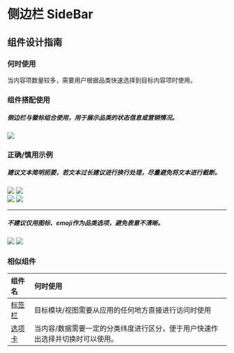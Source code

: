 # 侧边栏 SideBar

## 组件设计指南

### 何时使用

当内容项数量较多，需要用户根据品类快速选择到目标内容项时使用。

### 组件搭配使用

##### 侧边栏与徽标组合使用，用于展示品类的状态信息或营销情况。

<div class="legend">
 <div class="item">
   <img src="https://oteam-tdesign-1258344706.cos.ap-guangzhou.myqcloud.com/site/design/mobile-guide/SideBar%201.png" />
 </div>
</div>
  

### 正确/慎用示例

##### 建议文本简明扼要，若文本过长建议进行换行处理，尽量避免将文本进行截断。

<div class="legend">
  <div class="item">
    <img src="https://oteam-tdesign-1258344706.cos.ap-guangzhou.myqcloud.com/site/design/mobile-guide/SideBar%202-1.png" />
    <img class="tag" src="https://oteam-tdesign-1258344706.cos.ap-guangzhou.myqcloud.com/site/doc/good.png" />
  </div>

  <div class="item">
    <img src="https://oteam-tdesign-1258344706.cos.ap-guangzhou.myqcloud.com/site/design/mobile-guide/SideBar%202-2.png" />
    <img class="tag" src="https://oteam-tdesign-1258344706.cos.ap-guangzhou.myqcloud.com/site/doc/bad.png" />
  </div>
</div>

<hr />

##### 不建议仅用图标、emoji作为品类选项，避免表意不清晰。
<div class="legend">
  <div class="item">
    <img src="https://oteam-tdesign-1258344706.cos.ap-guangzhou.myqcloud.com/site/design/mobile-guide/SideBar%203-1.png" />
    <img class="tag" src="https://oteam-tdesign-1258344706.cos.ap-guangzhou.myqcloud.com/site/doc/bad.png" />
  </div>
</div>  


### 相似组件

| 组件名 | 何时使用                             |
| :----- | :----------------------------------- |
| [标签栏](./tab-bar) | 目标模块/视图需要从应用的任何地方直接进行访问时使用  |
| [选项卡](./tabs) | 当内容/数据需要一定的分类纬度进行区分，便于用户快速作出选择并切换时可以使用。 |

